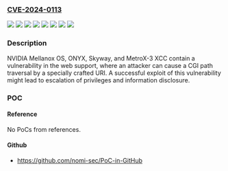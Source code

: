 ### [CVE-2024-0113](https://cve.mitre.org/cgi-bin/cvename.cgi?name=CVE-2024-0113)
![](https://img.shields.io/static/v1?label=Product&message=Mellanox%20OS&color=blue)
![](https://img.shields.io/static/v1?label=Product&message=MetroX-2&color=blue)
![](https://img.shields.io/static/v1?label=Product&message=MetroX-3%20XC&color=blue)
![](https://img.shields.io/static/v1?label=Product&message=Skyway&color=blue)
![](https://img.shields.io/static/v1?label=Version&message=%3D%20All%20versions%20prior%20to%20and%20including%2018.2.2200%20&color=brighgreen)
![](https://img.shields.io/static/v1?label=Version&message=%3D%20All%20versions%20prior%20to%20and%20including%203.11.4000%20&color=brighgreen)
![](https://img.shields.io/static/v1?label=Version&message=%3D%20All%20versions%20prior%20to%20and%20including%208.2.2200%20&color=brighgreen)
![](https://img.shields.io/static/v1?label=Vulnerability&message=CWE-35%3A%20Path%20Traversal&color=brighgreen)

### Description

NVIDIA Mellanox OS, ONYX, Skyway, and MetroX-3 XCC contain a vulnerability in the web support, where an attacker can cause a CGI path traversal by a specially crafted URI. A successful exploit of this vulnerability might lead to escalation of privileges and information disclosure.

### POC

#### Reference
No PoCs from references.

#### Github
- https://github.com/nomi-sec/PoC-in-GitHub

